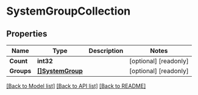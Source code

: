 # SystemGroupCollection

## Properties

Name | Type | Description | Notes
------------ | ------------- | ------------- | -------------
**Count** | **int32** |  | [optional] [readonly] 
**Groups** | [**[]SystemGroup**](system_group.md) |  | [optional] [readonly] 

[[Back to Model list]](../README.md#documentation-for-models) [[Back to API list]](../README.md#documentation-for-api-endpoints) [[Back to README]](../README.md)


